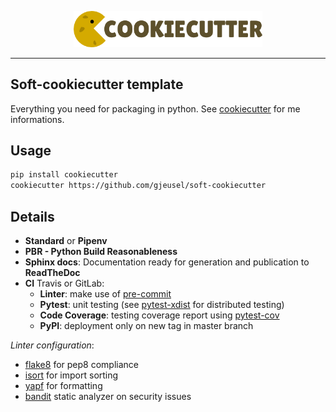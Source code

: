 <p align="center"><img width="60%" src="_static/cookiecutter_logo.png" /></p>

--------------------------------------------------------------------------------

## Soft-cookiecutter template

Everything you need for packaging in python. See [cookiecutter](https://github.com/audreyr/cookiecutter) for me informations.

## Usage

```bash
pip install cookiecutter
cookiecutter https://github.com/gjeusel/soft-cookiecutter
```

## Details

- **Standard** or **Pipenv**
- **PBR - Python Build Reasonableness**
- **Sphinx docs**: Documentation ready for generation and publication to **ReadTheDoc**
- **CI** Travis or GitLab:
  - **Linter**: make use of [pre-commit](https://pre-commit.com/)
  - **Pytest**: unit testing (see [pytest-xdist](https://github.com/pytest-dev/pytest-xdist) for distributed testing)
  - **Code Coverage**: testing coverage report using [pytest-cov](https://github.com/pytest-dev/pytest-cov)
  - **PyPI**: deployment only on new tag in master branch

*Linter configuration*:
- [flake8](https://github.com/PyCQA/flake8) for pep8 compliance
- [isort](https://github.com/timothycrosley/isort) for import sorting
- [yapf](https://github.com/google/yapf) for formatting
- [bandit](https://github.com/openstack/bandit) static analyzer on security
  issues
